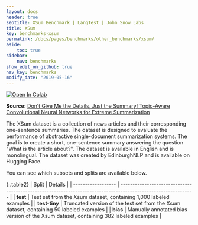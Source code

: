 ```yaml
---
layout: docs
header: true
seotitle: XSum Benchmark | LangTest | John Snow Labs
title: XSum
key: benchmarks-xsum
permalink: /docs/pages/benchmarks/other_benchmarks/xsum/
aside:
    toc: true
sidebar:
    nav: benchmarks
show_edit_on_github: true
nav_key: benchmarks
modify_date: "2019-05-16"
---
```


<div class="h3-box" markdown="1">

[![Open In Colab](https://colab.research.google.com/assets/colab-badge.svg)](https://colab.research.google.com/github/Pacific-AI-Corp/langtest/blob/main/demo/tutorials/llm_notebooks/dataset-notebooks/XSum_dataset.ipynb)

**Source:** [Don’t Give Me the Details, Just the Summary! Topic-Aware Convolutional Neural Networks for Extreme Summarization](https://aclanthology.org/D18-1206/)

The XSum dataset is a collection of news articles and their corresponding one-sentence summaries. The dataset is designed to evaluate the performance of abstractive single-document summarization systems. The goal is to create a short, one-sentence summary answering the question "What is the article about?". The dataset is available in English and is monolingual. The dataset was created by EdinburghNLP and is available on Hugging Face.


You can see which subsets and splits are available below.

{:.table2}
| Split              | Details                                                                                                       |
| ------------------ | ------------------------------------------------------------------------------------------------------------- |
| **test**      | Test set from the Xsum dataset, containing 1,000 labeled examples                                             |
| **test-tiny** | Truncated version of the test set from the Xsum dataset, containing 50 labeled examples                       |
| **bias**      | Manually annotated bias version of the Xsum dataset, containing 382 labeled examples                          |

</div>